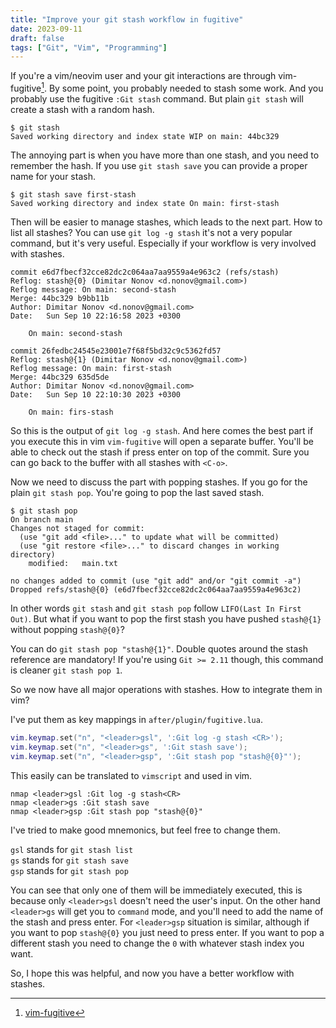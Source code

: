```yaml
---
title: "Improve your git stash workflow in fugitive"
date: 2023-09-11
draft: false
tags: ["Git", "Vim", "Programming"]
---
```


If you're a vim/neovim user and your git interactions are through
vim-fugitive[^1].  By some point, you probably needed to stash some work. And
you probably use the fugitive `:Git stash` command. But plain `git stash` will
create a stash with a random hash. 

``` terminal
$ git stash
Saved working directory and index state WIP on main: 44bc329
```

The annoying part is when you have more than one stash, and you need to
remember the hash. If you use `git stash save` you can provide a
proper name for your stash. 

``` terminal
$ git stash save first-stash
Saved working directory and index state On main: first-stash
```

Then will be easier to manage stashes, which leads to the next part. 
How to list all stashes? You can use `git log -g stash` it's not a very popular
command, but it's very useful. Especially if your workflow is very involved
with stashes.

``` terminal
commit e6d7fbecf32cce82dc2c064aa7aa9559a4e963c2 (refs/stash)
Reflog: stash@{0} (Dimitar Nonov <d.nonov@gmail.com>)
Reflog message: On main: second-stash
Merge: 44bc329 b9bb11b
Author: Dimitar Nonov <d.nonov@gmail.com>
Date:   Sun Sep 10 22:16:58 2023 +0300

    On main: second-stash

commit 26fedbc24545e23001e7f68f5bd32c9c5362fd57
Reflog: stash@{1} (Dimitar Nonov <d.nonov@gmail.com>)
Reflog message: On main: first-stash
Merge: 44bc329 635d5de
Author: Dimitar Nonov <d.nonov@gmail.com>
Date:   Sun Sep 10 22:10:30 2023 +0300

    On main: firs-stash
```

So this is the output of `git log -g stash`. And here comes the best part if
you execute this in vim `vim-fugitive` will open a separate buffer. You'll be
able to check out the stash if press enter on top of the commit. Sure you can
go back to the buffer with all stashes with `<C-o>`.

Now we need to discuss the part with popping stashes. If you go for the
plain `git stash pop`. You're going to pop the last saved stash. 

``` terminal
$ git stash pop
On branch main
Changes not staged for commit:
  (use "git add <file>..." to update what will be committed)
  (use "git restore <file>..." to discard changes in working directory)
	modified:   main.txt

no changes added to commit (use "git add" and/or "git commit -a")
Dropped refs/stash@{0} (e6d7fbecf32cce82dc2c064aa7aa9559a4e963c2)
```

In other words `git stash` and `git stash pop` follow `LIFO(Last In First
Out)`. But what if you want to pop the first stash you have pushed `stash@{1}`
without popping `stash@{0}`? 

You can do `git stash pop "stash@{1}"`. Double quotes around the stash
reference are mandatory! If you're using `Git >= 2.11` though, this command is
cleaner `git stash pop 1`.

So we now have all major operations with stashes. How to integrate them in vim?

I've put them as key mappings in `after/plugin/fugitive.lua`.

``` lua
vim.keymap.set("n", "<leader>gsl", ':Git log -g stash <CR>');
vim.keymap.set("n", "<leader>gs", ':Git stash save');
vim.keymap.set("n", "<leader>gsp", ':Git stash pop "stash@{0}"');
```

This easily can be translated to `vimscript` and used in vim.

``` vim
nmap <leader>gsl :Git log -g stash<CR>
nmap <leader>gs :Git stash save
nmap <leader>gsp :Git stash pop "stash@{0}"
```

I've tried to make good mnemonics, but feel free to change them.

`gsl` stands for `git stash list`\
`gs` stands for `git stash save`\
`gsp` stands for `git stash pop`

You can see that only one of them will be immediately executed, this is because
only `<leader>gsl` doesn't need the user's input. On the other hand `<leader>gs` will
get you to `command` mode, and you'll need to add the name of the stash and press
enter. For `<leader>gsp` situation is similar, although if you want to pop
`stash@{0}` you just need to press enter. If you want to pop a different stash
you need to change the `0` with whatever stash index you want.

So, I hope this was helpful, and now you have a better workflow with stashes.

[^1]: [vim-fugitive](https://github.com/tpope/vim-fugitive)
